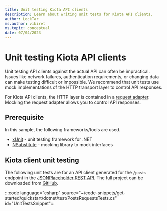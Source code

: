 ```yaml
---
title: Unit testing Kiota API clients
description: Learn about writing unit tests for Kiota API clients.
author: LockTar
ms.author: vibiret
ms.topic: conceptual
date: 07/04/2023
---
```


# Unit testing Kiota API clients

Unit testing API clients against the actual API can often be impractical. Issues like network failures, authentication requirements, or changing data can make testing difficult or impossible. We recommend that unit tests use mock implementations of the HTTP transport layer to control API responses.

For Kiota API clients, the HTTP layer is contained in a [request adapter](abstractions.md#request-adapter). Mocking the request adapter allows you to control API responses.

## Prerequisite

In this sample, the following frameworks/tools are used.

- [xUnit](https://xunit.net/) - unit testing framework for .NET
- [NSubstitute](https://nsubstitute.github.io/) - mocking library to mock interfaces

## Kiota client unit testing

The following unit tests are for an API client generated for the `/posts` endpoint in the [JSONPlaceholder REST API](https://jsonplaceholder.typicode.com/). The full project can be downloaded from [GitHub](https://github.com/microsoft/kiota-samples/tree/main/get-started/quickstart/dotnet).

:::code language="csharp" source="~/code-snippets/get-started/quickstart/dotnet/test/PostsRequestsTests.cs" id="UnitTestsSnippet":::
